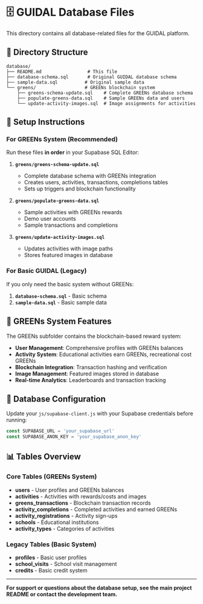 # 🗄️ GUIDAL Database Files

This directory contains all database-related files for the GUIDAL platform.

## 📁 Directory Structure

```
database/
├── README.md                 # This file
├── database-schema.sql       # Original GUIDAL database schema
├── sample-data.sql          # Original sample data
└── greens/                  # GREENs blockchain system
    ├── greens-schema-update.sql    # Complete GREENs database schema
    ├── populate-greens-data.sql    # Sample GREENs data and users
    └── update-activity-images.sql  # Image assignments for activities
```

## 🚀 Setup Instructions

### For GREENs System (Recommended)

Run these files **in order** in your Supabase SQL Editor:

1. **`greens/greens-schema-update.sql`**
   - Complete database schema with GREENs integration
   - Creates users, activities, transactions, completions tables
   - Sets up triggers and blockchain functionality

2. **`greens/populate-greens-data.sql`**
   - Sample activities with GREENs rewards
   - Demo user accounts
   - Sample transactions and completions

3. **`greens/update-activity-images.sql`**
   - Updates activities with image paths
   - Stores featured images in database

### For Basic GUIDAL (Legacy)

If you only need the basic system without GREENs:

1. **`database-schema.sql`** - Basic schema
2. **`sample-data.sql`** - Basic sample data

## 🌱 GREENs System Features

The GREENs subfolder contains the blockchain-based reward system:

- **User Management**: Comprehensive profiles with GREENs balances
- **Activity System**: Educational activities earn GREENs, recreational cost GREENs
- **Blockchain Integration**: Transaction hashing and verification
- **Image Management**: Featured images stored in database
- **Real-time Analytics**: Leaderboards and transaction tracking

## 🔧 Database Configuration

Update your `js/supabase-client.js` with your Supabase credentials before running:

```javascript
const SUPABASE_URL = 'your_supabase_url'
const SUPABASE_ANON_KEY = 'your_supabase_anon_key'
```

## 📊 Tables Overview

### Core Tables (GREENs System)
- **users** - User profiles and GREENs balances
- **activities** - Activities with rewards/costs and images
- **greens_transactions** - Blockchain transaction records
- **activity_completions** - Completed activities and earned GREENs
- **activity_registrations** - Activity sign-ups
- **schools** - Educational institutions
- **activity_types** - Categories of activities

### Legacy Tables (Basic System)
- **profiles** - Basic user profiles
- **school_visits** - School visit management
- **credits** - Basic credit system

---

**For support or questions about the database setup, see the main project README or contact the development team.**